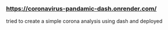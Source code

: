 ### https://coronavirus-pandamic-dash.onrender.com/

tried to create a simple corona analysis using dash and deployed 
